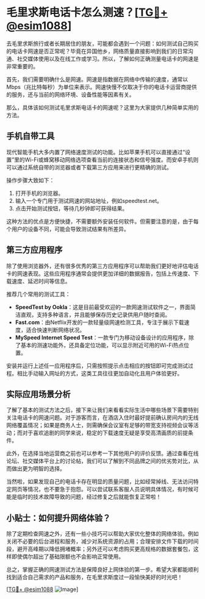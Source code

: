 # 毛里求斯电话卡怎么测速？[[TG💪+ @esim1088](https://t.me/s/esim1088)]

去毛里求斯旅行或者长期居住的朋友，可能都会遇到一个问题：如何测试自己购买的电话卡网速是否正常呢？毕竟在异国他乡，网络质量直接影响到我们的日常沟通、社交媒体使用以及在线工作或学习。所以，了解如何正确测量电话卡的网速是非常重要的。

首先，我们需要明确什么是网速。网速是指数据在网络中传输的速度，通常以Mbps（兆比特每秒）为单位来表示。网速快慢不仅取决于你的电话卡运营商提供的服务，还与当前的网络环境、设备性能等因素有关。

那么，具体该如何测试毛里求斯电话卡的网速呢？这里为大家提供几种简单实用的方法。

## 手机自带工具

现代智能手机大多内置了网络速度测试的功能。比如苹果手机可以直接通过“设置”里的Wi-Fi或蜂窝移动网络选项查看当前的连接状态和信号强度。而安卓手机则可以通过系统自带的浏览器或者下载第三方应用来进行更精确的测试。

操作步骤大致如下：
1. 打开手机的浏览器。
2. 输入一个专门用于测试网速的网站地址，例如speedtest.net。
3. 点击开始测试按钮，等待几秒钟即可获得结果。

这种方法的优点是方便快捷，不需要额外安装任何软件。但需要注意的是，由于每个用户的设备不同，可能会导致测试结果有所差异。

## 第三方应用程序

除了使用浏览器外，还有很多优秀的第三方应用程序可以帮助我们更好地评估电话卡的网速表现。这些应用程序通常会提供更加详细的数据报告，包括上传速度、下载速度、延迟时间等信息。

推荐几个常用的测试工具：
- **SpeedTest by Ookla**：这是目前最受欢迎的一款网速测试软件之一，界面简洁直观，支持多种语言，并且能够保存历史记录供用户随时查阅。
- **Fast.com**：由Netflix开发的一款轻量级网速检测工具，专注于展示下载速度，适合快速判断网络状况。
- **MySpeed Internet Speed Test**：一款专门为移动设备设计的应用程序，除了基本的测速功能外，还具备定位功能，可以显示附近可用的Wi-Fi热点位置。

安装并运行上述任一应用程序后，只需按照提示点击相应的按钮即可完成测试过程。相比手动输入网址的方式，这类工具往往更加自动化且用户体验更好。

## 实际应用场景分析

了解了基本的测试方法之后，接下来让我们来看看实际生活中哪些场景下需要特别关注电话卡的网速问题。对于游客而言，在酒店入住时最好提前确认房间内的无线网络覆盖情况；如果是商务人士，则需确保会议室有足够的带宽支持视频会议等活动；而对于喜欢追剧的同学来说，稳定的下载速度无疑是享受高清画质的前提条件。

此外，在选择当地运营商之前也可以参考一下其他用户的评价反馈。通过查看在线论坛、社交媒体平台上的讨论帖，我们可以了解到不同品牌之间的优劣势对比，从而做出更为明智的选择。

当然啦，如果发现自己的电话卡存在明显的质量问题，比如经常掉线、无法访问特定网页等情况，也不要急于抱怨。可以尝试联系客服人员说明具体情况，有时候可能是临时的技术故障导致的问题，经过修复之后就能恢复正常啦！

## 小贴士：如何提升网络体验？

除了定期检查网速之外，还有一些小技巧可以帮助大家优化整体的网络体验。例如关闭不必要的后台进程和服务，减少对系统资源的占用；合理安排文件下载的时间段，避开高峰期以降低拥堵概率；另外还可以考虑购买更高规格的数据套餐包，这样即使偶尔超出了基础限额也不会影响正常使用。

总之，掌握正确的网速测试方法是保障良好上网体验的第一步。希望大家都能顺利找到适合自己需求的产品和服务，在毛里求斯度过一段愉快美好的时光吧！

[[TG💪+ @esim1088](https://t.me/s/esim1088) ![Image](https://i.postimg.cc/4NQfJmqS/Snipaste-2025-05-13-00-14-12.png)]